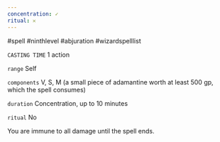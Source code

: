 ```yaml
---
concentration: ✓
ritual: 𐄂
---
```

#spell #ninthlevel #abjuration #wizardspelllist

`CASTING TIME`
1 action

`range`
Self

`components`
V, S, M (a small piece of adamantine worth at least 500 gp, which the spell consumes)

`duration`
Concentration, up to 10 minutes

`ritual`
No

You are immune to all damage until the spell ends.